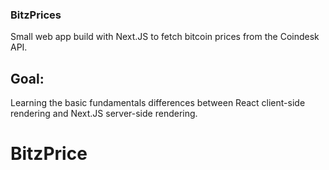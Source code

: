 ### BitzPrices

Small web app build with Next.JS to fetch bitcoin prices from the Coindesk API.

## Goal:

Learning the basic fundamentals differences between React client-side rendering and Next.JS server-side rendering.
# BitzPrice
